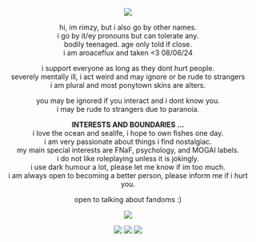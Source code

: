 <p align="center"><img src="https://file.garden/ZkbH9Q5o_EfxEdun/Personal%20Graphics/Decor/atop.png"></div>

<p align="center">
hi, im rimzy, but i also go by other names.
  <br>
i go by it/ey pronouns but can tolerate any.
  <br>
bodily teenaged. age only told if close.
  <br>
i am aroaceflux and taken <3 08/06/24
</p>

<p align="center">
i support everyone as long as they dont hurt people.
  <br>
severely mentally ill, i act weird and may ignore or be rude to strangers
  <br>
i am plural and most ponytown skins are alters.
</p>

<p align="center">
you may be ignored if you interact and i dont know you.
  <br>
i may be rude to strangers due to paranoia.
</p>

<p align="center">
<strong>INTERESTS AND BOUNDARIES ...</strong>
  <br>
i love the ocean and sealife, i hope to own fishes one day.
  <br>
i am very passionate about things i find nostalgiac.
  <br>
my main special interests are FNaF, psychology, and MOGAI labels.
  <br>
i do not like roleplaying unless it is jokingly.
  <br>
i use dark humour a lot, please let me know if im too much.
  <br>
i am always open to becoming a better person, please inform me if i hurt you.
</p>

<p align="center">
  open to talking about fandoms :)
</p>

<p align="center"><img src="https://file.garden/ZkbH9Q5o_EfxEdun/Personal%20Graphics/Decor/abottom.png"></p>

<p align="center">
  <img src="https://graphicshoard.carrd.co/assets/images/gallery08/4030cc36.png?v=aa808d60">
  <img src="https://graphicshoard.carrd.co/assets/images/gallery07/0bd310f9.png?v=aa808d60">
  <img src="https://graphicshoard.carrd.co/assets/images/gallery03/7affa23a.png?v=aa808d60">
</div>
